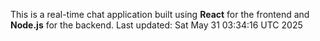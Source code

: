 This is a real-time chat application built using **React** for the frontend and **Node.js** for the backend.
Last updated: Sat May 31 03:34:16 UTC 2025
